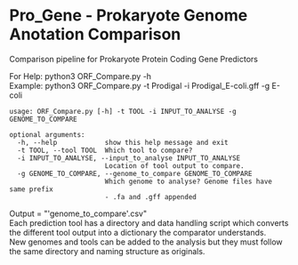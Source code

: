 # Pro_Gene - Prokaryote Genome Anotation Comparison 
Comparison pipeline for Prokaryote Protein Coding Gene Predictors 

For Help: python3 ORF_Compare.py -h   
Example: python3 ORF_Compare.py -t Prodigal -i Prodigal_E-coli.gff -g E-coli  
```buildoutcfg
usage: ORF_Compare.py [-h] -t TOOL -i INPUT_TO_ANALYSE -g GENOME_TO_COMPARE

optional arguments:
  -h, --help            show this help message and exit
  -t TOOL, --tool TOOL  Which tool to compare?
  -i INPUT_TO_ANALYSE, --input_to_analyse INPUT_TO_ANALYSE
                        Location of tool output to compare.
  -g GENOME_TO_COMPARE, --genome_to_compare GENOME_TO_COMPARE
                        Which genome to analyse? Genome files have same prefix
                        - .fa and .gff appended

```

Output = "'genome_to_compare'.csv"   
Each prediction tool has a directory and data handling script which converts the different tool output into a dictionary the 
comparator understands.  
New genomes and tools can be added to the analysis but they must follow the same directory and naming structure as originals.